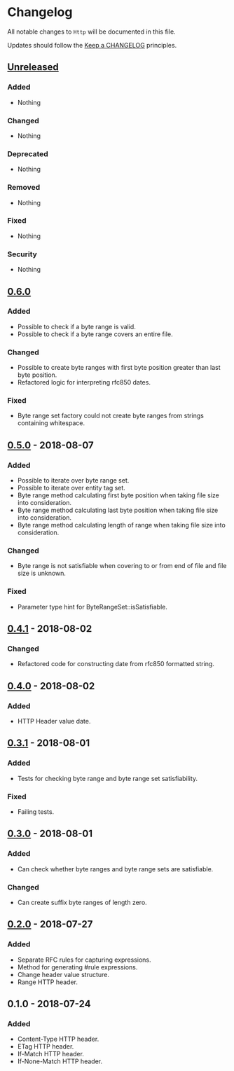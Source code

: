 # Changelog

All notable changes to `Http` will be documented in this file.

Updates should follow the [Keep a CHANGELOG](http://keepachangelog.com/) principles.

## [Unreleased](https://github.com/Stadly/HttpTest/compare/v0.6.0...HEAD)

### Added
- Nothing

### Changed
- Nothing

### Deprecated
- Nothing

### Removed
- Nothing

### Fixed
- Nothing

### Security
- Nothing

## [0.6.0](https://github.com/Stadly/HttpTest/compare/v0.5.0...v0.6.0)

### Added
- Possible to check if a byte range is valid.
- Possible to check if a byte range covers an entire file.

### Changed
- Possible to create byte ranges with first byte position greater than last byte position.
- Refactored logic for interpreting rfc850 dates.

### Fixed
- Byte range set factory could not create byte ranges from strings containing whitespace.

## [0.5.0](https://github.com/Stadly/HttpTest/compare/v0.4.1...v0.5.0) - 2018-08-07

### Added
- Possible to iterate over byte range set.
- Possible to iterate over entity tag set.
- Byte range method calculating first byte position when taking file size into consideration.
- Byte range method calculating last byte position when taking file size into consideration.
- Byte range method calculating length of range when taking file size into consideration.

### Changed
- Byte range is not satisfiable when covering to or from end of file and file size is unknown.

### Fixed
- Parameter type hint for ByteRangeSet::isSatisfiable.

## [0.4.1](https://github.com/Stadly/HttpTest/compare/v0.4.0...v0.4.1) - 2018-08-02

### Changed
- Refactored code for constructing date from rfc850 formatted string.

## [0.4.0](https://github.com/Stadly/HttpTest/compare/v0.3.1...v0.4.0) - 2018-08-02

### Added
- HTTP Header value date.

## [0.3.1](https://github.com/Stadly/HttpTest/compare/v0.3.0...v0.3.1) - 2018-08-01

### Added
- Tests for checking byte range and byte range set satisfiability.

### Fixed
- Failing tests.

## [0.3.0](https://github.com/Stadly/HttpTest/compare/v0.2.0...v0.3.0) - 2018-08-01

### Added
- Can check whether byte ranges and byte range sets are satisfiable.

### Changed
- Can create suffix byte ranges of length zero.

## [0.2.0](https://github.com/Stadly/HttpTest/compare/v0.1.0...v0.2.0) - 2018-07-27

### Added
- Separate RFC rules for capturing expressions.
- Method for generating #rule expressions.
- Change header value structure.
- Range HTTP header.

## 0.1.0 - 2018-07-24

### Added
- Content-Type HTTP header.
- ETag HTTP header.
- If-Match HTTP header.
- If-None-Match HTTP header.
